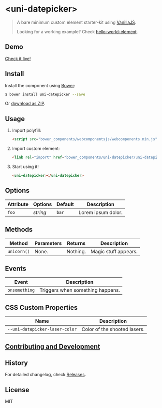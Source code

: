 # &lt;uni-datepicker&gt;

> A bare minimum custom element starter-kit using [VanillaJS](http://vanilla-js.com/).
>
> Looking for a working example? Check [hello-world-element](https://github.com/webcomponents/hello-world-element).

## Demo

[Check it live!](http://tomalec.github.io/uni-datepicker)

## Install

Install the component using [Bower](http://bower.io/):

```sh
$ bower install uni-datepicker --save
```

Or [download as ZIP](https://github.com/tomalec/uni-datepicker/archive/master.zip).

## Usage

1. Import polyfill:

    ```html
    <script src="bower_components/webcomponentsjs/webcomponents.min.js"></script>
    ```

2. Import custom element:

    ```html
    <link rel="import" href="bower_components/uni-datepicker/uni-datepicker.html">
    ```

3. Start using it!

    ```html
    <uni-datepicker></uni-datepicker>
    ```

## Options

Attribute     | Options     | Default      | Description
---           | ---         | ---          | ---
`foo`         | *string*    | `bar`        | Lorem ipsum dolor.

## Methods

Method        | Parameters   | Returns     | Description
---           | ---          | ---         | ---
`unicorn()`   | None.        | Nothing.    | Magic stuff appears.

## Events

Event         | Description
---           | ---
`onsomething` | Triggers when something happens.

## CSS Custom Properties

Name                          | Description
---                           | ---
`--uni-datepicker-laser-color` | Color of the shooted lasers.

## [Contributing and Development](CONTRIBUTING.md)

## History

For detailed changelog, check [Releases](https://github.com/tomalec/uni-datepicker/releases).

## License

MIT
